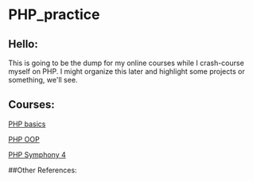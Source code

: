 # PHP_practice

## Hello:
This is going to be the dump for my online courses while I crash-course myself on PHP. I might organize this later and highlight some projects or something, we'll see.

## Courses: 
[PHP basics](https://www.udemy.com/course/php-for-complete-beginners-includes-msql-object-oriented/)

[PHP OOP](https://www.udemy.com/course/oop-php-object-oriented-programing-with-project-1-course/)

[PHP Symphony 4](https://www.udemy.com/course/learn-symfony-4-hands-on-creating-a-real-world-application/)

##Other References: